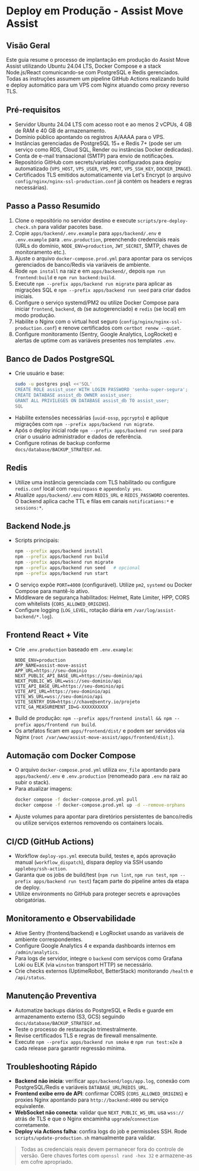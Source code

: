 # Deploy em Produção - Assist Move Assist

## Visão Geral
Este guia resume o processo de implantação em produção do Assist Move Assist utilizando Ubuntu 24.04 LTS, Docker Compose e a stack Node.js/React comunicando-se com PostgreSQL e Redis gerenciados. Todas as instruções assumem um pipeline GitHub Actions realizando build e deploy automático para um VPS com Nginx atuando como proxy reverso TLS.

## Pré-requisitos
- Servidor Ubuntu 24.04 LTS com acesso root e ao menos 2 vCPUs, 4 GB de RAM e 40 GB de armazenamento.
- Domínio público apontando os registros A/AAAA para o VPS.
- Instâncias gerenciadas de PostgreSQL 15+ e Redis 7+ (pode ser um serviço como RDS, Cloud SQL, Render ou instâncias Docker dedicadas).
- Conta de e-mail transacional (SMTP) para envio de notificações.
- Repositório GitHub com secrets/variables configurados para deploy automatizado (`VPS_HOST`, `VPS_USER`, `VPS_PORT`, `VPS_SSH_KEY`, `DOCKER_IMAGE`).
- Certificados TLS emitidos automaticamente via Let's Encrypt (o arquivo `config/nginx/nginx-ssl-production.conf` já contém os headers e regras necessárias).

## Passo a Passo Resumido
1. Clone o repositório no servidor destino e execute `scripts/pre-deploy-check.sh` para validar pacotes base.
2. Copie `apps/backend/.env.example` para `apps/backend/.env` e `.env.example` para `.env.production`, preenchendo credenciais reais (URLs do domínio, `NODE_ENV=production`, `JWT_SECRET`, SMTP, chaves de monitoramento etc.).
3. Ajuste o arquivo `docker-compose.prod.yml` para apontar para os serviços gerenciados de banco/Redis via variáveis de ambiente.
4. Rode `npm install` na raiz e em `apps/backend/`, depois `npm run frontend:build` e `npm run backend:build`.
5. Execute `npm --prefix apps/backend run migrate` para aplicar as migrações SQL e `npm --prefix apps/backend run seed` para criar dados iniciais.
6. Configure o serviço systemd/PM2 ou utilize Docker Compose para iniciar `frontend`, `backend`, `db` (se autogerenciado) e `redis` (se local) em modo produção.
7. Habilite o Nginx com o virtual host seguro (`config/nginx/nginx-ssl-production.conf`) e renove certificados com `certbot renew --quiet`.
8. Configure monitoramento (Sentry, Google Analytics, LogRocket) e alertas de uptime com as variáveis presentes nos templates `.env`.

## Banco de Dados PostgreSQL
- Crie usuário e base:
  ```bash
  sudo -u postgres psql <<'SQL'
  CREATE ROLE assist_user WITH LOGIN PASSWORD 'senha-super-segura';
  CREATE DATABASE assist_db OWNER assist_user;
  GRANT ALL PRIVILEGES ON DATABASE assist_db TO assist_user;
  SQL
  ```
- Habilite extensões necessárias (`uuid-ossp`, `pgcrypto`) e aplique migrações com `npm --prefix apps/backend run migrate`.
- Após o deploy inicial rode `npm --prefix apps/backend run seed` para criar o usuário administrador e dados de referência.
- Configure rotinas de backup conforme `docs/database/BACKUP_STRATEGY.md`.

## Redis
- Utilize uma instância gerenciada com TLS habilitado ou configure `redis.conf` local com `requirepass` e `appendonly yes`.
- Atualize `apps/backend/.env` com `REDIS_URL` e `REDIS_PASSWORD` coerentes. O backend aplica cache TTL e filas em canais `notifications:*` e `sessions:*`.

## Backend Node.js
- Scripts principais:
  ```bash
  npm --prefix apps/backend install
  npm --prefix apps/backend run build
  npm --prefix apps/backend run migrate
  npm --prefix apps/backend run seed   # opcional
  npm --prefix apps/backend run start
  ```
- O serviço expõe `PORT=4000` (configurável). Utilize `pm2`, `systemd` ou Docker Compose para mantê-lo ativo.
- Middleware de segurança habilitados: Helmet, Rate Limiter, HPP, CORS com whitelists (`CORS_ALLOWED_ORIGINS`).
- Configure logging (`LOG_LEVEL`, rotação diária em `/var/log/assist-backend/*.log`).

## Frontend React + Vite
- Crie `.env.production` baseado em `.env.example`:
  ```env
  NODE_ENV=production
  APP_NAME=assist-move-assist
  APP_URL=https://seu-dominio
  NEXT_PUBLIC_API_BASE_URL=https://seu-dominio/api
  NEXT_PUBLIC_WS_URL=wss://seu-dominio/api
  VITE_API_BASE_URL=https://seu-dominio/api
  VITE_API_URL=https://seu-dominio/api
  VITE_WS_URL=wss://seu-dominio/api
  VITE_SENTRY_DSN=https://chave@sentry.io/projeto
  VITE_GA_MEASUREMENT_ID=G-XXXXXXXXXX
  ```
- Build de produção: `npm --prefix apps/frontend install && npm --prefix apps/frontend run build`.
- Os artefatos ficam em `apps/frontend/dist/` e podem ser servidos via Nginx (`root /var/www/assist-move-assist/apps/frontend/dist;`).

## Automação com Docker Compose
- O arquivo `docker-compose.prod.yml` utiliza `env_file` apontando para `apps/backend/.env` e `.env.production` (renomeado para `.env` na raiz ao subir o stack).
- Para atualizar imagens:
  ```bash
  docker compose -f docker-compose.prod.yml pull
  docker compose -f docker-compose.prod.yml up -d --remove-orphans
  ```
- Ajuste volumes para apontar para diretórios persistentes de banco/redis ou utilize serviços externos removendo os containers locais.

## CI/CD (GitHub Actions)
- Workflow `deploy-vps.yml` executa build, testes e, após aprovação manual (`workflow_dispatch`), dispara deploy via SSH usando `appleboy/ssh-action`.
- Garanta que os jobs de build/test (`npm run lint`, `npm run test`, `npm --prefix apps/backend run test`) façam parte do pipeline antes da etapa de deploy.
- Utilize environments no GitHub para proteger secrets e aprovações obrigatórias.

## Monitoramento e Observabilidade
- Ative Sentry (frontend/backend) e LogRocket usando as variáveis de ambiente correspondentes.
- Configure Google Analytics 4 e expanda dashboards internos em `/admin/analytics`.
- Para logs de servidor, integre o `backend` com serviços como Grafana Loki ou ELK (via `winston` transport HTTP) se necessário.
- Crie checks externos (UptimeRobot, BetterStack) monitorando `/health` e `/api/status`.

## Manutenção Preventiva
- Automatize backups diários do PostgreSQL e Redis e guarde em armazenamento externo (S3, GCS) seguindo `docs/database/BACKUP_STRATEGY.md`.
- Teste o processo de restauração trimestralmente.
- Revise certificados TLS e regras de firewall mensalmente.
- Execute `npm --prefix apps/backend run smoke` e `npm run test:e2e` a cada release para garantir regressão mínima.

## Troubleshooting Rápido
- **Backend não inicia**: verificar `apps/backend/logs/app.log`, conexão com PostgreSQL/Redis e variáveis `DATABASE_URL`/`REDIS_URL`.
- **Frontend exibe erro de API**: confirmar CORS (`CORS_ALLOWED_ORIGINS`) e proxies Nginx apontando para `http://backend:4000` ou serviço equivalente.
- **WebSocket não conecta**: validar que `NEXT_PUBLIC_WS_URL` usa `wss://` atrás de TLS e que o Nginx encaminha `upgrade`/`connection` corretamente.
- **Deploy via Actions falha**: confira logs do job e permissões SSH. Rode `scripts/update-production.sh` manualmente para validar.

> Todas as credenciais reais devem permanecer fora do controle de versão. Gere chaves fortes com `openssl rand -hex 32` e armazene-as em cofre apropriado.
